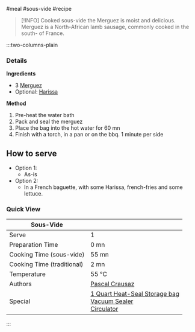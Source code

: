 #meal #sous-vide #recipe

> [!INFO]
> Cooked sous-vide the Merguez is moist and delicious. Merguez is a North-African lamb sausage, commonly cooked in the south- of France.

:::two-columns-plain

### Details
**Ingredients**

- 3 [Merguez](http://en.wikipedia.org/wiki/Merguez)
- Optional: [Harissa](Harissa.md)


**Method**

1. Pre-heat the water bath
2. Pack and seal the merguez
3. Place the bag into the hot water for 60 mn
4. Finish with a torch, in a pan or on the bbq. 1 minute per side

## How to serve

- Option 1: 
  - As-is
- Option 2:
  - In a French baguette, with some Harissa, french-fries and some lettuce.



### Quick View
| Sous-Vide                  |                                                |
| -------------------------- | ---------------------------------------------- |
| Serve                      | 1                                              |
| Preparation Time           | 0 mn                                           |
| Cooking Time (sous-vide)   | 55 mn                                          |
| Cooking Time (traditional) | 2 mn                                           |
| Temperature                | 55 °C                                          |
| Authors                    | [Pascal Crausaz](mailto:pascal@askpascal.com)  |
| Special                    | [1 Quart Heat-Seal Storage bag](http://www.amazon.com/gp/product/B001T6LT0O/ref=oh_details_o02_s00_i00?ie=UTF8&psc=1)  <br>[Vacuum Sealer](http://www.amazon.com/gp/product/B0044XDA3S/ref=oh_details_o02_s00_i02?ie=UTF8&psc=1)  <br>[Circulator](https://www.cuisinetechnology.com/sousvide-professional-comparison.php) |

:::

